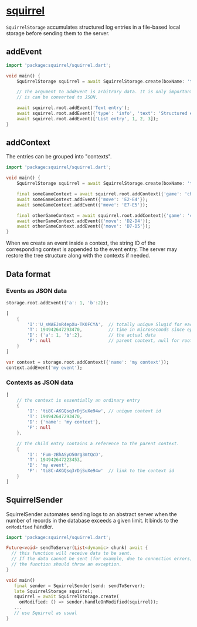 # [squirrel](https://github.com/rtmigo/squirrel_dart)

`SquirrelStorage` accumulates structured log entries in a file-based local storage before sending
them to the server.

## addEvent

```dart
import 'package:squirrel/squirrel.dart';

void main() {
    SquirrelStorage squirrel = await SquirrelStorage.create(boxName: 'test2');

    // The argument to addEvent is arbitrary data. It is only important that
    // is can be converted to JSON.

    await squirrel.root.addEvent('Text entry');
    await squirrel.root.addEvent({'type': 'info', 'text': 'Structured entry'});
    await squirrel.root.addEvent(['List entry', 1, 2, 3]);
}
```

## addContext

The entries can be grouped into "contexts".

```dart
import 'package:squirrel/squirrel.dart';

void main() {
    SquirrelStorage squirrel = await SquirrelStorage.create(boxName: 'test2');

    final someGameContext = await squirrel.root.addContext({'game': 'chess'});
    await someGameContext.addEvent({'move': 'E2-E4'});
    await someGameContext.addEvent({'move': 'E7-E5'});

    final otherGameContext = await squirrel.root.addContext({'game': 'chess'});
    await otherGameContext.addEvent({'move': 'D2-D4'});
    await otherGameContext.addEvent({'move': 'D7-D5'});
}
```

When we create an event inside a context, the string ID of the corresponding context is appended
to the event entry. The server may restore the tree structure along with the contexts if needed.

## Data format

### Events as JSON data

```dart
storage.root.addEvent({'a': 1, 'b':2});
```

```dart
[
    {
        'I':'U_sWAEJnR4epXu-TK0FCYA',  // totally unique Slugid for each entry
        'T': 194942647293470,          // time in microseconds since epoch UTC
        'D': {'a': 1, 'b':2},          // the actual data
        'P': null                      // parent context, null for root
    }
]
```

```dart
var context = storage.root.addContext({'name': 'my context'});
context.addEvent('my event');
```

### Contexts as JSON data

```dart
[
    // the context is essentially an ordinary entry
    {
        'I': 'ti8C-AKGQsq3rDjSuXe94w', // unique context id
        'T': 194942647293470,
        'D': {'name': 'my context'},
        'P': null
    },

    // the child entry contains a reference to the parent context.
    {
        'I': 'Fum-zBhASyO50rg3mtQcD',
        'T': 194942647223453,
        'D': 'my event',
        'P': 'ti8C-AKGQsq3rDjSuXe94w'  // link to the context id
    }
]
```



## SquirrelSender

SquirrelSender automates sending logs to an abstract server when the number of records in the
database exceeds a given limit. It binds to the `onModified` handler.

```dart
import 'package:squirrel/squirrel.dart';

Future<void> sendToServer(List<dynamic> chunk) await {
  // this function will receive data to be sent.
  // If the data cannot be sent (for example, due to connection errors),
  // the function should throw an exception.
}

void main()
   final sender = SquirrelSender(send: sendToServer);
   late SquirrelStorage squirrel;
   squirrel = await SquirrelStorage.create(
     onModified: () => sender.handleOnModified(squirrel));
   ...
   // use Squirrel as usual
}
```
